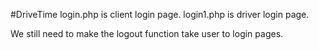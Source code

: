#DriveTime
login.php is client login page.
login1.php is driver login page.


We still need to make the logout function take user to login pages.
